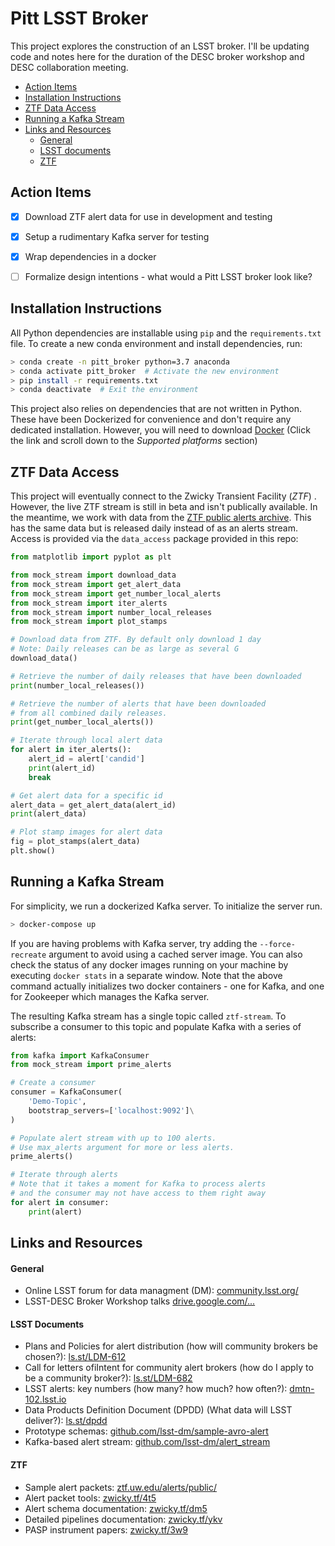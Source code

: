 # Pitt LSST Broker

This project explores the construction of an LSST broker. I'll be updating code and notes here for the duration of the DESC broker workshop and DESC collaboration meeting.

- [Action Items](#action-items)
- [Installation Instructions](#installation-instructions)
- [ZTF Data Access](#ztf-data-access)
- [Running a Kafka Stream](#running-a-kafka-stream)
- [Links and Resources](#links-and-resources)
    + [General](#general)
    + [LSST documents](#lsst-documents)
    + [ZTF](#ztf)



## Action Items

- [x] Download ZTF alert data for use in development and testing
- [x] Setup a rudimentary Kafka server for testing
- [x] Wrap dependencies in a docker
- [ ] Formalize design intentions - what would a Pitt LSST broker look like?


## Installation Instructions

All Python dependencies are installable using `pip` and the `requirements.txt` file. To create a new conda environment and install dependencies, run:

```bash
> conda create -n pitt_broker python=3.7 anaconda
> conda activate pitt_broker  # Activate the new environment
> pip install -r requirements.txt
> conda deactivate  # Exit the environment
```

This project also relies on dependencies that are not written in Python. These have been Dockerized for convenience and don't require any dedicated installation. However, you will need to download [Docker](https://docs.docker.com/install/) (Click the link and scroll down to the *Supported platforms* section)



## ZTF Data Access

This project will eventually connect to the Zwicky Transient Facility (*ZTF*) . However, the live ZTF stream is still in beta and isn't publically available. In the meantime, we work with data from the [ZTF public alerts archive](https://ztf.uw.edu/alerts/public/). This has the same data but is released daily instead of as an alerts stream. Access is provided via the `data_access` package provided in this repo:

```python
from matplotlib import pyplot as plt

from mock_stream import download_data
from mock_stream import get_alert_data
from mock_stream import get_number_local_alerts
from mock_stream import iter_alerts
from mock_stream import number_local_releases
from mock_stream import plot_stamps

# Download data from ZTF. By default only download 1 day
# Note: Daily releases can be as large as several G
download_data()

# Retrieve the number of daily releases that have been downloaded
print(number_local_releases())

# Retrieve the number of alerts that have been downloaded
# from all combined daily releases.
print(get_number_local_alerts())

# Iterate through local alert data
for alert in iter_alerts():
    alert_id = alert['candid']
    print(alert_id)
    break

# Get alert data for a specific id
alert_data = get_alert_data(alert_id)
print(alert_data)

# Plot stamp images for alert data
fig = plot_stamps(alert_data)
plt.show()

```



## Running a Kafka Stream

For simplicity, we run a dockerized Kafka server. To initialize the server run.

```bash
> docker-compose up 
```

If you are having problems with Kafka server, try adding the `--force-recreate` argument to avoid using a cached server image. You can also check the status of any docker images running on your machine by executing `docker stats` in a separate window. Note that the above command actually initializes two docker containers - one for Kafka, and one for Zookeeper which manages the Kafka server.



The resulting Kafka stream has a single topic called `ztf-stream`. To subscribe a consumer to this topic and populate Kafka with a series of alerts:

```python
from kafka import KafkaConsumer
from mock_stream import prime_alerts

# Create a consumer
consumer = KafkaConsumer(
    'Demo-Topic',
    bootstrap_servers=['localhost:9092']\
)

# Populate alert stream with up to 100 alerts.
# Use max_alerts argument for more or less alerts.
prime_alerts()

# Iterate through alerts
# Note that it takes a moment for Kafka to process alerts
# and the consumer may not have access to them right away
for alert in consumer:
    print(alert)

```

## Links and Resources

#### General

- Online LSST forum for data managment (DM): [community.lsst.org/](https://community.lsst.org/)
- LSST-DESC Broker Workshop talks [drive.google.com/...](https://drive.google.com/drive/folders/1sjYXbdwTID3VnzZNAkcjLbjRfpwNaO_n?usp=sharing) 



#### LSST Documents

- Plans and Policies for alert distribution (how will community brokers be chosen?): [ls.st/LDM-612](https://ls.st/LDM-612)
- Call for letters ofiIntent for community alert brokers (how do I apply to be a community broker?): [ls.st/LDM-682](https://ls.st/LDM-682)
- LSST alerts: key numbers (how many? how much? how often?): [dmtn-102.lsst.io](https://dmtn-102.lsst.io)
- Data Products Definition Document (DPDD) (What data will LSST deliver?): [ls.st/dpdd](https://ls.st/dpdd)
- Prototype schemas: [github.com/lsst-dm/sample-avro-alert](https://github.com/lsst-dm/sample-avro-alert)
- Kafka-based alert stream: [github.com/lsst-dm/alert_stream](https://github.com/lsst-dm/alert_stream)



#### ZTF

- Sample alert packets: [ztf.uw.edu/alerts/public/](https://ztf.uw.edu/alerts/public/)
- Alert packet tools: [zwicky.tf/4t5](https://zwicky.tf/4t5)
- Alert schema documentation: [zwicky.tf/dm5](https://zwicky.tf/dm5)
- Detailed pipelines documentation: [zwicky.tf/ykv](https://zwicky.tf/ykv)
- PASP instrument papers: [zwicky.tf/3w9](https://zwicky.tf/3w9)

